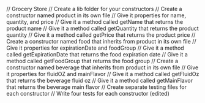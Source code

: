 // Grocery Store
// Create a lib folder for your constructors
// Create a constructor named product in its own file
// Give it properties for name, quantity, and price
// Give it a method called getName that returns the product name
// Give it a method called getQuantity that returns the product quantity
// Give it a method called getPrice that returns the product price
// Create a constructor named food that inherits from product in its own file
// Give it properties for expirationDate and foodGroup
// Give it a method called getExpirationDate that returns the food expiration date
// Give it a method called getFoodGroup that returns the food group
// Create a constructor named beverage that inherits from product in its own file
// Give it properties for fluidOZ and mainFlavor
// Give it a method called getFluidOz that returns the beverage fluid oz
// Give it a method called getMainFlavor that returns the beverage main flavor
// Create separate testing files for each constructor
// Write four tests for each constructor (edited) 